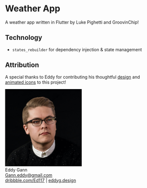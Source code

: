 # Weather App

A weather app written in Flutter by Luke Pighetti and GroovinChip!

## Technology

- `states_rebuilder` for dependency injection & state management

## Attribution

A special thanks to Eddy for contributing his thoughtful [design](https://dribbble.com/shots/7180398-Weather-App-Concept) and [animated icons](https://dribbble.com/shots/6818866-Premium-Weather-Icon-Set) to this project!

<img src="./readme/assets/avatar-eddy-gann.jpg" width="250"><br/>
Eddy Gann  
Gann.eddy@gmail.com  
[dribbble.com/Ed117](http://dribbble.com/Ed117) | [eddyg.design](https://eddyg.design)
